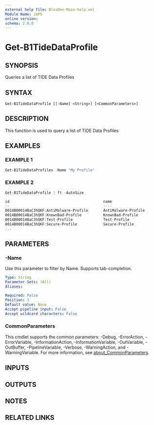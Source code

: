 ```yaml
---
external help file: BloxOne-Main-help.xml
Module Name: ibPS
online version:
schema: 2.0.0
---
```


# Get-B1TideDataProfile

## SYNOPSIS
Queries a list of TIDE Data Profiles

## SYNTAX

```
Get-B1TideDataProfile [[-Name] <String>] [<CommonParameters>]
```

## DESCRIPTION
This function is used to query a list of TIDE Data Profiles

## EXAMPLES

### EXAMPLE 1
```powershell
Get-B1TideDataProfiles -Name "My Profile"
```

### EXAMPLE 2
```powershell
Get-B1TideDataProfile | ft -AutoSize

id                                           name                      description                  policy      default_ttl active rpzfeedname
--                                           ----                      -----------                  ------      ----------- ------ -----------
0014B00014BaC3hQKF:AntiMalware-Profile       AntiMalware-Profile       AntiMalware - Data Profile   default-csp        True   True amfeed
0014B00014BaC3hQKF:KnownBad-Profile          KnownBad-Profile          Known Bad - Data Profile     default-csp        True   True kbfeed
0014B00014BaC3hQKF:Test-Profile              Test-Profile              Test - Data Profile          default-csp        True  False tsfeed
0014B00014BaC3hQKF:Secure-Profile            Secure-Profile            Secure - Data Profile        default-csp        True   True scfeed
...
```

## PARAMETERS

### -Name
Use this parameter to filter by Name.
Supports tab-completion.

```yaml
Type: String
Parameter Sets: (All)
Aliases:

Required: False
Position: 1
Default value: None
Accept pipeline input: False
Accept wildcard characters: False
```

### CommonParameters
This cmdlet supports the common parameters: -Debug, -ErrorAction, -ErrorVariable, -InformationAction, -InformationVariable, -OutVariable, -OutBuffer, -PipelineVariable, -Verbose, -WarningAction, and -WarningVariable. For more information, see [about_CommonParameters](http://go.microsoft.com/fwlink/?LinkID=113216).

## INPUTS

## OUTPUTS

## NOTES

## RELATED LINKS
